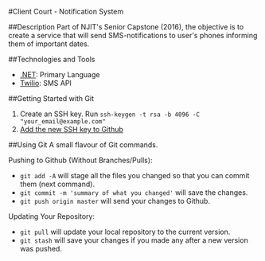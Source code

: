 #Client Court - Notification System

##Description
Part of NJIT's Senior Capstone (2016), the objective is to create a service that will send SMS-notifications to user's phones informing them of important dates.

##Technologies and Tools

- [.NET](https://www.microsoft.com/net): Primary Language
- [Twilio](https://www.twilio.com/): SMS API

##Getting Started with Git
1. Create an SSH key. Run `ssh-keygen -t rsa -b 4096 -C "your_email@example.com"`
2. [Add the new SSH key to Github](https://help.github.com/articles/adding-a-new-ssh-key-to-your-github-account/#platform-mac)

##Using Git
A small flavour of Git commands. 

Pushing to Github (Without Branches/Pulls): 
- `git add -A` will stage all the files you changed so that you can commit them (next command).
- `git commit -m 'summary of what you changed'` will save the changes.
- `git push origin master` will send your changes to Github.

Updating Your Repository:
- `git pull` will update your local repository to the current version.
- `git stash` will save your changes if you made any after a new version was pushed.

